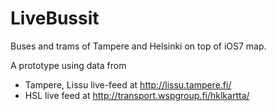 LiveBussit
==========

Buses and trams of Tampere and Helsinki on top of iOS7 map.

A prototype using data from

- Tampere, Lissu live-feed at http://lissu.tampere.fi/
- HSL live feed at http://transport.wspgroup.fi/hklkartta/
